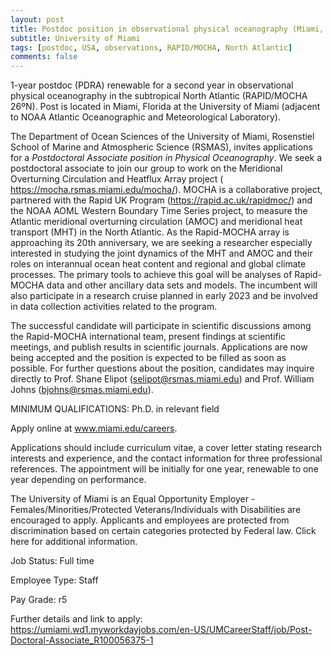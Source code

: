 ```yaml
---
layout: post
title: Postdoc position in observational physical oceanography (Miami, Florida)
subtitle: University of Miami
tags: [postdoc, USA, observations, RAPID/MOCHA, North Atlantic]
comments: false
---
```

1-year postdoc (PDRA) renewable for a second year in observational physical
oceanography in the subtropical North Atlantic (RAPID/MOCHA 26ºN).  Post is
located in Miami, Florida at the University of Miami (adjacent to NOAA
Atlantic Oceanographic and Meteorological Laboratory).

The Department of Ocean Sciences of the University of Miami, Rosenstiel
School of Marine and Atmospheric Science (RSMAS), invites applications for
a *Postdoctoral Associate position in Physical Oceanography*. We seek a
postdoctoral associate to join our group to work on the Meridional
Overturning Circulation and Heatflux Array project (
https://mocha.rsmas.miami.edu/mocha/). MOCHA is a collaborative project,
partnered with the Rapid UK Program (https://rapid.ac.uk/rapidmoc/) and the
NOAA AOML Western Boundary Time Series project, to measure the Atlantic
meridional overturning circulation (AMOC) and meridional heat transport
(MHT) in the North Atlantic. As the Rapid-MOCHA array is approaching its
20th anniversary, we are seeking a researcher especially interested in
studying the joint dynamics of the MHT and AMOC and their roles on
interannual ocean heat content and regional and global climate processes.
The primary tools to achieve this goal will be analyses of Rapid-MOCHA data
and other ancillary data sets and models. The incumbent will also
participate in a research cruise planned in early 2023 and be involved in
data collection activities related to the program.

The successful candidate will participate in scientific discussions among
the Rapid-MOCHA international team, present findings at scientific
meetings, and publish results in scientific journals.  Applications are now
being accepted and the position is expected to be filled as soon as
possible. For further questions about the position, candidates may inquire
directly to Prof. Shane Elipot (selipot@rsmas.miami.edu) and Prof. William
Johns (bjohns@rsmas.miami.edu).

MINIMUM QUALIFICATIONS: Ph.D. in relevant field

Apply online at www.miami.edu/careers.

Applications should include curriculum vitae, a cover letter stating
research interests and experience, and the contact information for three
professional references. The appointment will be initially for one year,
renewable to one year depending on performance.

The University of Miami is an Equal Opportunity Employer -
Females/Minorities/Protected Veterans/Individuals with Disabilities are
encouraged to apply. Applicants and employees are protected from
discrimination based on certain categories protected by Federal law. Click
here for additional information.

Job Status:  Full time

Employee Type:  Staff

Pay Grade: r5

Further details and link to apply:
https://umiami.wd1.myworkdayjobs.com/en-US/UMCareerStaff/job/Post-Doctoral-Associate_R100056375-1
